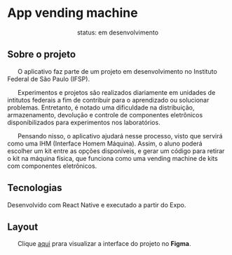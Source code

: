 # App vending machine

<!-- <p align="center">
 <a href="#sobre-o-projeto">Sobre</a> •
 <a href="#tecnologias">Tecnologias</a> • 
 <a href="#layout">Layout</a> 
</p> -->

<div align="center">
<p>status: em desenvolvimento</p>
</div>




## Sobre o projeto

&nbsp;&nbsp;&nbsp;&nbsp;&nbsp;&nbsp;O aplicativo faz parte de um projeto em desenvolvimento no Instituto Federal de São Paulo (IFSP).

&nbsp;&nbsp;&nbsp;&nbsp;&nbsp;&nbsp;Experimentos e projetos são realizados diariamente em unidades de intitutos federais  a fim de contribuir para o aprendizado ou solucionar problemas. Entretanto, é notado uma dificuldade na distribuição, armazenamento, devolução e controle de componentes eletrônicos disponibilizados para experimentos nos laboratórios.

&nbsp;&nbsp;&nbsp;&nbsp;&nbsp;&nbsp;Pensando nisso, o aplicativo ajudará nesse processo, visto que servirá como uma IHM (Interface Homem Máquina). Assim, o aluno poderá escolher um kit entre as opções disponíveis, e gerar um código para retirar o kit na máquina física, que funciona como uma vending machine de kits com componentes eletrônicos.


## Tecnologias

Desenvolvido com React Native e executado a partir do Expo.


## Layout

&nbsp;&nbsp;&nbsp;&nbsp;&nbsp;&nbsp;Clique [aqui](https://www.figma.com/file/FUlW3fJsQZuJlc8JkI8F8n/LOGIN-DO-APP?node-id=0%3A1) prara visualizar a interface do projeto no **Figma**.
